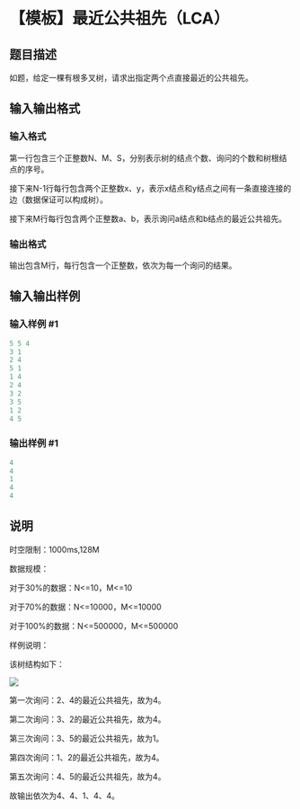 # 【模板】最近公共祖先（LCA）

## 题目描述

如题，给定一棵有根多叉树，请求出指定两个点直接最近的公共祖先。

## 输入输出格式

### 输入格式

第一行包含三个正整数N、M、S，分别表示树的结点个数、询问的个数和树根结点的序号。

接下来N-1行每行包含两个正整数x、y，表示x结点和y结点之间有一条直接连接的边（数据保证可以构成树）。

接下来M行每行包含两个正整数a、b，表示询问a结点和b结点的最近公共祖先。

### 输出格式

输出包含M行，每行包含一个正整数，依次为每一个询问的结果。

## 输入输出样例

### 输入样例 #1

```cpp
5 5 4
3 1
2 4
5 1
1 4
2 4
3 2
3 5
1 2
4 5
```


### 输出样例 #1

```cpp
4
4
1
4
4

```
## 说明

时空限制：1000ms,128M

数据规模：

对于30%的数据：N<=10，M<=10

对于70%的数据：N<=10000，M<=10000

对于100%的数据：N<=500000，M<=500000

样例说明：

该树结构如下：

![](https://cdn.luogu.com.cn/upload/pic/2282.png)

第一次询问：2、4的最近公共祖先，故为4。

第二次询问：3、2的最近公共祖先，故为4。

第三次询问：3、5的最近公共祖先，故为1。

第四次询问：1、2的最近公共祖先，故为4。

第五次询问：4、5的最近公共祖先，故为4。

故输出依次为4、4、1、4、4。

